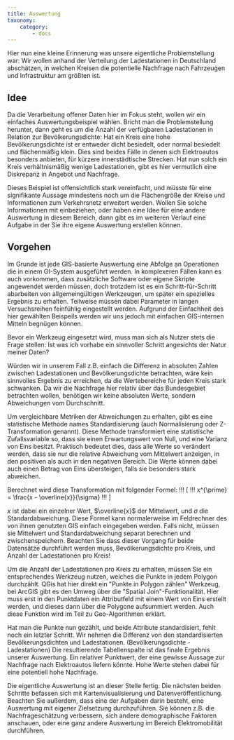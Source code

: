 ```yaml
---
title: Auswertung
taxonomy:
    category:
        - docs
---
```

Hier nun eine kleine Erinnerung was unsere eigentliche Problemstellung war: Wir wollen anhand der Verteilung der Ladestationen in Deutschland abschätzen, in welchen Kreisen die potentielle Nachfrage nach Fahrzeugen und Infrastruktur am größten ist.

## Idee
Da die Verarbeitung offener Daten hier im Fokus steht, wollen wir ein einfaches Auswertungsbeispiel wählen. Bricht man die Problemstellung herunter, dann geht es um die Anzahl der verfügbaren Ladestationen in Relation zur Bevölkerungsdichte: Hat ein Kreis eine hohe Bevölkerungsdichte ist er entweder dicht besiedelt, oder normal besiedelt und flächenmäßig klein. Dies sind beides Fälle in denen sich Elektroautos besonders anbieten, für kürzere innerstädtische Strecken. Hat nun solch ein Kreis verhältnismäßig wenige Ladestationen, gibt es hier vermutlich eine Diskrepanz in Angebot und Nachfrage.

Dieses Beispiel ist offensichtlich stark vereinfacht, und müsste für eine signifikante Aussage mindestens noch um die Flächengröße der Kreise und Informationen zum Verkehrsnetz erweitert werden. Wollen Sie solche Informationen mit einbeziehen, oder haben eine Idee für eine andere Auswertung in diesem Bereich, dann gibt es im weiteren Verlauf eine Aufgabe in der Sie ihre eigene Auswertung erstellen können.

## Vorgehen
Im Grunde ist jede GIS-basierte Auswertung eine Abfolge an Operationen die in einem GI-System ausgeführt werden. In komplexeren Fällen kann es auch vorkommen, dass zusätzliche Software oder eigene Skripte angewendet werden müssen, doch trotzdem ist es ein Schritt-für-Schritt abarbeiten von allgemeingültigen Werkzeugen, um später ein spezielles Ergebnis zu erhalten. Teilweise müssen dabei Parameter in langen Versuchsreihen feinfühlig eingestellt werden. Aufgrund der Einfachheit des hier gewählten Beispeils werden wir uns jedoch mit einfachen GIS-internen Mitteln begnügen können.

Bevor ein Werkzeug eingesetzt wird, muss man sich als Nutzer stets die Frage stellen: Ist was ich vorhabe ein sinnvoller Schritt angesichts der Natur meiner Daten?

Würden wir in unserem Fall z.B. einfach die Differenz in absoluten Zahlen zwischen Ladestationen und Bevölkerungsdichte betrachten, wäre kein sinnvolles Ergebnis zu erreichen, da die Wertebereiche für jeden Kreis stark schwanken. Da wir die Nachfrage hier relativ über das Bundesgebiet betrachten wollen, benötigen wir keine absoluten Werte, sondern Abweichungen vom Durchschnitt.

Um vergleichbare Metriken der Abweichungen zu erhalten, gibt es eine statistische Methode names Standardisierung (auch Normalisierung oder Z-Transformation genannt). Diese Methode transformiert eine statistische Zufallsvariable so, dass sie einen Erwartungswert von Null, und eine Varianz von Eins besitzt. Praktisch bedeutet dies, dass alle Werte so verändert werden, dass sie nur die relative Abweichung vom Mittelwert anzeigen, in den positiven als auch in den negativen Bereich. Die Werte können dabei auch einen Betrag von Eins übersteigen, falls sie besonders stark abweichen.

Berechnet wird diese Transformation mit folgender Formel:
!!! \[
!!! x^{\prime} = \frac{x - \overline{x}}{\sigma}
!!! \]

$x$ ist dabei ein einzelner Wert, $\overline{x}$ der Mittelwert, und $\sigma$ die Standardabweichung. Diese Formel kann normalerweise im Feldrechner des von ihnen genutzten GIS einfach eingegeben werden. Falls nicht, müssen sie Mittelwert und Standardabweichung separat berechnen und zwischenspeichern. Beachten Sie dass dieser Vorgang für beide Datensätze durchführt werden muss, Bevölkerungsdichte pro Kreis, und Anzahl der Ladestationen pro Kreis!

Um die Anzahl der Ladestationen pro Kreis zu erhalten, müssen Sie ein entsprechendes Werkzeug nutzen, welches die Punkte in jedem Polygon durchzählt. QGis hat hier direkt ein "Punkte in Polygon zählen" Werkzeug, bei ArcGIS gibt es den Umweg über die "Spatial Join"-Funktionalität. Hier muss erst in den Punktdaten ein Attributfeld mit einem Wert von Eins erstellt werden, und dieses dann über die Polygone aufsummiert werden. Auch diese Funktion wird im Teil zu Geo-Algorithmen erklärt.

Hat man die Punkte nun gezählt, und beide Attribute standardisiert, fehlt noch ein letzter Schritt. Wir nehmen die Differenz von den standardisierten Bevölkerungsdichten und Ladestationen. (Bevölkerungsdichte - Ladestationen) Die resultierende Tabellenspalte ist das finale Ergebnis unserer Auswertung. Ein relativer Punktwert, der eine gewisse Aussage zur Nachfrage nach Elektroautos liefern könnte. Hohe Werte stehen dabei für eine potentiell hohe Nachfrage.

Die eigentliche Auswertung ist an dieser Stelle fertig. Die nächsten beiden Schritte befassen sich mit Kartenvisualisierung und Datenveröffentlichung. Beachten Sie außerdem, dass eine der Aufgaben darin besteht, eine Auswertung mit eigener Zielsetzung durchzuführen. Sie können z.B. die Nachfrageschätzung verbessern, sich andere demographische Faktoren anschauen, oder eine ganz andere Auswertung im Bereich Elektromobilität durchführen.
